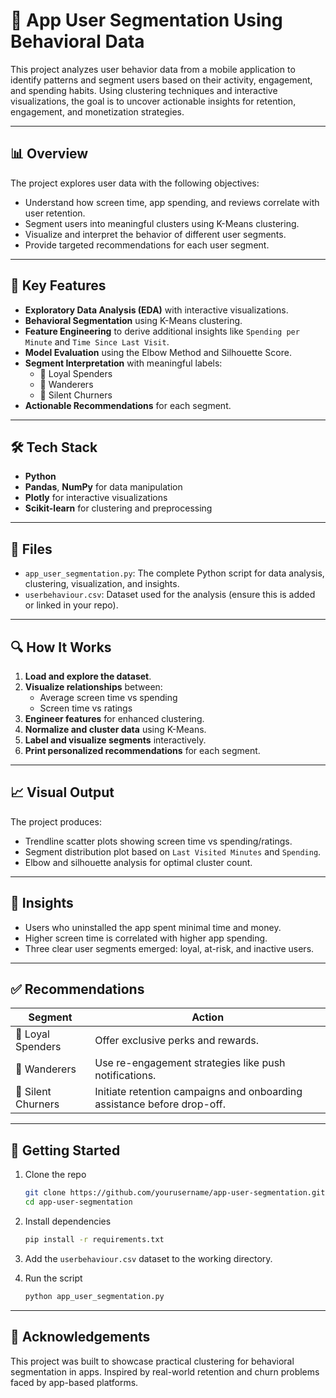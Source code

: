 
# 📱 App User Segmentation Using Behavioral Data

This project analyzes user behavior data from a mobile application to identify patterns and segment users based on their activity, engagement, and spending habits. Using clustering techniques and interactive visualizations, the goal is to uncover actionable insights for retention, engagement, and monetization strategies.

---

## 📊 Overview

The project explores user data with the following objectives:

- Understand how screen time, app spending, and reviews correlate with user retention.
- Segment users into meaningful clusters using K-Means clustering.
- Visualize and interpret the behavior of different user segments.
- Provide targeted recommendations for each user segment.

---

## 🧠 Key Features

- **Exploratory Data Analysis (EDA)** with interactive visualizations.
- **Behavioral Segmentation** using K-Means clustering.
- **Feature Engineering** to derive additional insights like `Spending per Minute` and `Time Since Last Visit`.
- **Model Evaluation** using the Elbow Method and Silhouette Score.
- **Segment Interpretation** with meaningful labels:
  - 💎 Loyal Spenders
  - 🚶 Wanderers
  - 🧊 Silent Churners
- **Actionable Recommendations** for each segment.

---

## 🛠️ Tech Stack

- **Python**
- **Pandas**, **NumPy** for data manipulation
- **Plotly** for interactive visualizations
- **Scikit-learn** for clustering and preprocessing

---

## 📁 Files

- `app_user_segmentation.py`: The complete Python script for data analysis, clustering, visualization, and insights.
- `userbehaviour.csv`: Dataset used for the analysis (ensure this is added or linked in your repo).

---

## 🔍 How It Works

1. **Load and explore the dataset**.
2. **Visualize relationships** between:
   - Average screen time vs spending
   - Screen time vs ratings
3. **Engineer features** for enhanced clustering.
4. **Normalize and cluster data** using K-Means.
5. **Label and visualize segments** interactively.
6. **Print personalized recommendations** for each segment.

---

## 📈 Visual Output

The project produces:
- Trendline scatter plots showing screen time vs spending/ratings.
- Segment distribution plot based on `Last Visited Minutes` and `Spending`.
- Elbow and silhouette analysis for optimal cluster count.

---

## 📌 Insights

- Users who uninstalled the app spent minimal time and money.
- Higher screen time is correlated with higher app spending.
- Three clear user segments emerged: loyal, at-risk, and inactive users.

---

## ✅ Recommendations

| Segment           | Action                                                                 |
|------------------|------------------------------------------------------------------------|
| 💎 Loyal Spenders | Offer exclusive perks and rewards.                                     |
| 🚶 Wanderers       | Use re-engagement strategies like push notifications.                 |
| 🧊 Silent Churners | Initiate retention campaigns and onboarding assistance before drop-off.|

---

## 🚀 Getting Started

1. Clone the repo  
   ```bash
   git clone https://github.com/yourusername/app-user-segmentation.git
   cd app-user-segmentation
   ```

2. Install dependencies  
   ```bash
   pip install -r requirements.txt
   ```

3. Add the `userbehaviour.csv` dataset to the working directory.

4. Run the script  
   ```bash
   python app_user_segmentation.py
   ```

---

## 🙌 Acknowledgements

This project was built to showcase practical clustering for behavioral segmentation in apps. Inspired by real-world retention and churn problems faced by app-based platforms.
